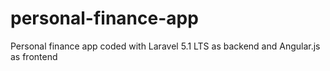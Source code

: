 # personal-finance-app
Personal finance app coded with Laravel 5.1 LTS as backend and Angular.js as frontend
